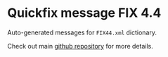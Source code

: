 # Quickfix message FIX 4.4

Auto-generated messages for `FIX44.xml` dictionary.

Check out main [github repository](https://github.com/arthurlm/quickfix-rs/) for more details.
